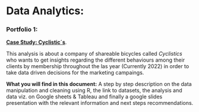 # Data Analytics:

### Portfolio 1: 
[**Case Study: Cyclistic´s**](https://github.com/Tobias024/Cyclistics-Case-Study/blob/main/Cyclistic%20case%20study.Rmd).

This analysis is about a company of shareable bicycles called *Cyclistics* who wants to get insights regarding the different behaviours among their clients by membership throughout the las year (Currently 2022) in order to take data driven decisions for the marketing campaings.

**What you will find in this document:** A step by step description on the data manipulation and cleaning using R, the link to datasets, the analysis and data viz. on Google sheets & Tableau and finally a google slides presentation with the relevant information and next steps recommendations.


